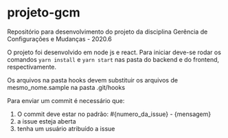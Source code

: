 # projeto-gcm
Repositório para desenvolvimento do projeto da disciplina Gerência de Configurações e Mudanças - 2020.6

O projeto foi desenvolvido em node js e react. Para iniciar deve-se rodar os comandos `yarn install` e `yarn start` nas pasta do backend e do frontend, respectivamente.


Os arquivos na pasta hooks devem substituir os arquivos de mesmo_nome.sample na pasta .git/hooks


Para enviar um commit é necessário que:

1. O commit deve estar no padrão: #{numero_da_issue} - {mensagem}
2. a issue esteja aberta
3. tenha um usuário atribuído a issue
